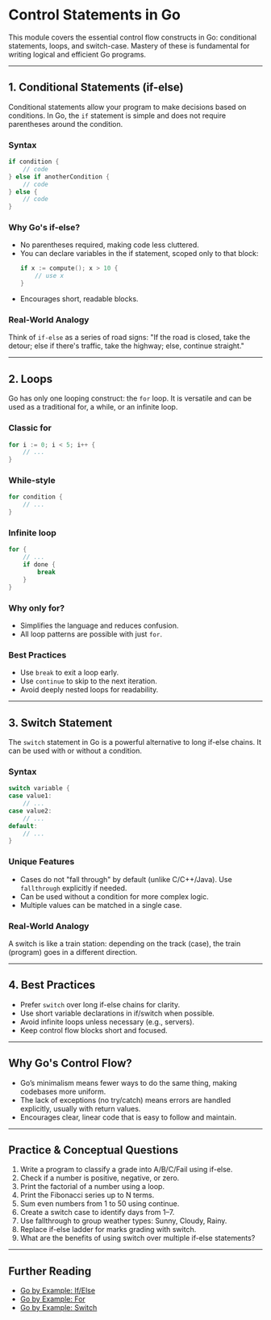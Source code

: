 # Control Statements in Go

This module covers the essential control flow constructs in Go: conditional statements, loops, and switch-case. Mastery of these is fundamental for writing logical and efficient Go programs.

---

## 1. Conditional Statements (if-else)
Conditional statements allow your program to make decisions based on conditions. In Go, the `if` statement is simple and does not require parentheses around the condition.

### Syntax
```go
if condition {
    // code
} else if anotherCondition {
    // code
} else {
    // code
}
```

### Why Go's if-else?
- No parentheses required, making code less cluttered.
- You can declare variables in the if statement, scoped only to that block:
  ```go
  if x := compute(); x > 10 {
      // use x
  }
  ```
- Encourages short, readable blocks.

### Real-World Analogy
Think of `if-else` as a series of road signs: "If the road is closed, take the detour; else if there's traffic, take the highway; else, continue straight."

---

## 2. Loops
Go has only one looping construct: the `for` loop. It is versatile and can be used as a traditional for, a while, or an infinite loop.

### Classic for
```go
for i := 0; i < 5; i++ {
    // ...
}
```

### While-style
```go
for condition {
    // ...
}
```

### Infinite loop
```go
for {
    // ...
    if done {
        break
    }
}
```

### Why only for?
- Simplifies the language and reduces confusion.
- All loop patterns are possible with just `for`.

### Best Practices
- Use `break` to exit a loop early.
- Use `continue` to skip to the next iteration.
- Avoid deeply nested loops for readability.

---

## 3. Switch Statement
The `switch` statement in Go is a powerful alternative to long if-else chains. It can be used with or without a condition.

### Syntax
```go
switch variable {
case value1:
    // ...
case value2:
    // ...
default:
    // ...
}
```

### Unique Features
- Cases do not "fall through" by default (unlike C/C++/Java). Use `fallthrough` explicitly if needed.
- Can be used without a condition for more complex logic.
- Multiple values can be matched in a single case.

### Real-World Analogy
A switch is like a train station: depending on the track (case), the train (program) goes in a different direction.

---

## 4. Best Practices
- Prefer `switch` over long if-else chains for clarity.
- Use short variable declarations in if/switch when possible.
- Avoid infinite loops unless necessary (e.g., servers).
- Keep control flow blocks short and focused.

---

## Why Go's Control Flow?
- Go’s minimalism means fewer ways to do the same thing, making codebases more uniform.
- The lack of exceptions (no try/catch) means errors are handled explicitly, usually with return values.
- Encourages clear, linear code that is easy to follow and maintain.

---

## Practice & Conceptual Questions
1. Write a program to classify a grade into A/B/C/Fail using if-else.
2. Check if a number is positive, negative, or zero.
3. Print the factorial of a number using a loop.
4. Print the Fibonacci series up to N terms.
5. Sum even numbers from 1 to 50 using continue.
6. Create a switch case to identify days from 1–7.
7. Use fallthrough to group weather types: Sunny, Cloudy, Rainy.
8. Replace if-else ladder for marks grading with switch.
9. What are the benefits of using switch over multiple if-else statements?

---

## Further Reading
- [Go by Example: If/Else](https://gobyexample.com/if-else)
- [Go by Example: For](https://gobyexample.com/for)
- [Go by Example: Switch](https://gobyexample.com/switch) 